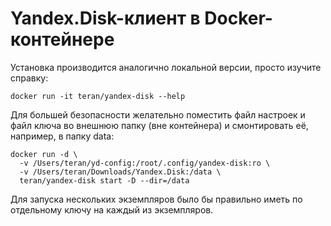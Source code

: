 # Yandex.Disk-клиент в Docker-контейнере

Установка производится аналогично локальной версии, просто изучите справку:

```
docker run -it teran/yandex-disk --help
```

Для большей безопасности желательно поместить файл настроек и файл ключа 
во внешнюю папку (вне контейнера) 
и смонтировать её, например, в папку data:

```
docker run -d \
  -v /Users/teran/yd-config:/root/.config/yandex-disk:ro \
  -v /Users/teran/Downloads/Yandex.Disk:/data \
  teran/yandex-disk start -D --dir=/data
```

Для запуска нескольких экземпляров было бы правильно иметь по отдельному
ключу на каждый из экземпляров.
